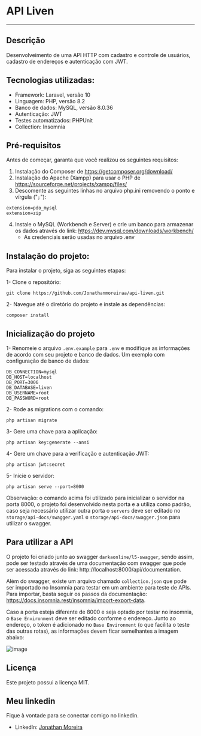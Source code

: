 # API Liven
---
## Descrição
Desenvolveimento de uma API HTTP com cadastro e controle de usuários, cadastro de endereços e autenticação com JWT.

## Tecnologias utilizadas:
- Framework: Laravel, versão 10
- Linguagem: PHP, versão 8.2
- Banco de dados: MySQL, versão 8.0.36
- Autenticação: JWT
- Testes automatizados: PHPUnit
- Collection: Insomnia

## Pré-requisitos
Antes de começar, garanta que você realizou os seguintes requisitos:

1. Instalação do Composer de https://getcomposer.org/download/
2. Instalação do Apache (Xampp) para usar o PHP de https://sourceforge.net/projects/xampp/files/
3. Descomente as seguintes linhas no arquivo php.ini removendo o ponto e vírgula ("`;`"):
```
extension=pdo_mysql
extension=zip
```
4. Instale o MySQL (Workbench e Server) e crie um banco para armazenar os dados através do link: https://dev.mysql.com/downloads/workbench/
   - As credenciais serão usadas no arquivo .env

## Instalação do projeto:
Para instalar o projeto, siga as seguintes etapas:

1- Clone o repositório:
```
git clone https://github.com/Jonathanmoreiraa/api-liven.git
```
2- Navegue até o diretório do projeto e instale as dependências: 
 ```
 composer install
 ```

## Inicialização do projeto
1- Renomeie o arquivo ```.env.example``` para ```.env``` e modifique as informações de acordo com seu projeto e banco de dados. Um exemplo com configuração de banco de dados:
```
DB_CONNECTION=mysql
DB_HOST=localhost
DB_PORT=3006
DB_DATABASE=liven
DB_USERNAME=root
DB_PASSWORD=root
```
2- Rode as migrations com o comando:
```
php artisan migrate
```
3- Gere uma chave para a aplicação:
```
php artisan key:generate --ansi
```
4- Gere um chave para a verificação e autenticação JWT:
```
php artisan jwt:secret
```
5- Inicie o servidor:
```
php artisan serve --port=8000
```
Observação: o comando acima foi utilizado para inicializar o servidor na porta 8000, o projeto foi desenvolvido nesta porta e a utiliza como padrão, caso seja necessário utilizar outra porta o `servers` deve ser editado no `storage/api-docs/swagger.yaml` e `storage/api-docs/swagger.json` para utilizar o swagger.

## Para utilizar a API
O projeto foi criado junto ao swagger `darkaonline/l5-swagger`, sendo assim, pode ser testado através de uma documentação com swagger que pode ser acessada através do link: http://localhost:8000/api/documentation.

Além do swagger, existe um arquivo chamado `collection.json` que pode ser importado no Insomnia para testar em um ambiente para teste de APIs. Para importar, basta seguir os passos da documentação: https://docs.insomnia.rest/insomnia/import-export-data.

Caso a porta esteja diferente de 8000 e seja optado por testar no insomnia, o `Base Environment` deve ser editado conforme o endereço. Junto ao endereço, o token é adicionado no `Base Environment` (o que facilita o teste das outras rotas), as informações devem ficar semelhantes a imagem abaixo:

![image](https://github.com/user-attachments/assets/4b0938b1-6dcd-4b3c-b10e-eb7b29726651)

## Licença
Este projeto possui a licença MIT.

## Meu linkedin
Fique à vontade para se conectar comigo no linkedin.
* LinkedIn: [Jonathan Moreira](https://www.linkedin.com/in/jonathanmoreira1/)